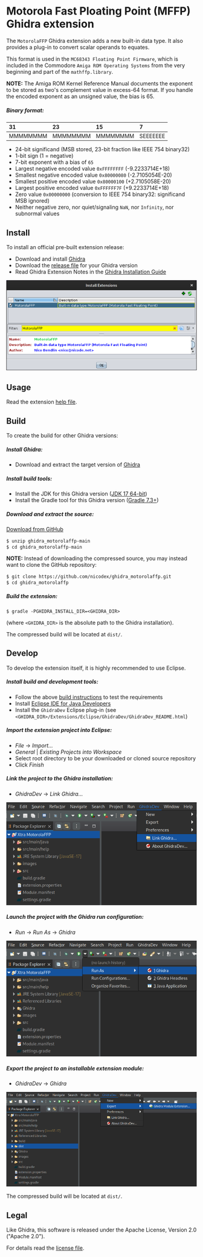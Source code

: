 # Motorola Fast Ploating Point (MFFP) Ghidra extension

The `MotorolaFFP` Ghidra extension adds a new built-in data type.
It also provides a plug-in to convert scalar operands to equates.

This format is used in the `MC68343 Floating Point Firmware`,
which is included in the Commodore `Amiga ROM Operating Systems`
from the very beginning and part of the `mathffp.library`.

**NOTE:** The Amiga ROM Kernel Reference Manual documents the
exponent to be stored as two's complement value in excess-64 format.
If you handle the encoded exponent as an unsigned value, the bias is 65.


##### Binary format:
| 31       | 23       | 15       | 7        |
|:---------|:---------|:---------|:---------|
| MMMMMMMM | MMMMMMMM | MMMMMMMM | SEEEEEEE |

* 24-bit significand (MSB stored, 23-bit fraction like IEEE 754 binary32)
* 1-bit sign (1 = negative)
* 7-bit exponent with a bias of `65`
* Largest negative encoded value `0xFFFFFFFF` (-9.2233714E+18)
* Smallest negative encoded value `0x80000080` (-2.7105054E-20)
* Smallest positive encoded value `0x80000100` (+2.7105058E-20)
* Largest positive encoded value `0xFFFFFF7F` (+9.2233714E+18)
* Zero value `0x00000000` (conversion to IEEE 754 binary32: significand MSB ignored)
* Neither negative zero, nor quiet/signaling `NaN`, nor `Infinity`, nor subnormal values


## Install

To install an official pre-built extension release:  
* Download and install [Ghidra][ghidra]
* Download the [release file][releases] for your Ghidra version
* Read Ghidra Extension Notes in the [Ghidra Installation Guide][installguide]

![Ghidra / File / Install Extensions...](images/MotorolaFFP-Install-Extension.png)


## Usage

Read the extension [help file][help].


## Build

To create the build for other Ghidra versions:

##### Install Ghidra:
* Download and extract the target version of [Ghidra][ghidra]

##### Install build tools:
* Install the JDK for this Ghidra version ([JDK 17 64-bit][jdk17])
* Install the Gradle tool for this Ghidra version ([Gradle 7.3+][gradle])

##### Download and extract the source:
[Download from GitHub][main]
```
$ unzip ghidra_motorolaffp-main
$ cd ghidra_motorolaffp-main
```
**NOTE:** Instead of downloading the compressed source,
you may instead want to clone the GitHub repository:
```
$ git clone https://github.com/nicodex/ghidra_motorolaffp.git
$ cd ghidra_motorolaffp
```

##### Build the extension:
```
$ gradle -PGHIDRA_INSTALL_DIR=<GHIDRA_DIR>
```
(where `<GHIDRA_DIR>` is the absolute path to the Ghidra installation).

The compressed build will be located at `dist/`.


## Develop

To develop the extension itself, it is highly recommended to use Eclipse.

##### Install build and development tools:
* Follow the above [build instructions](#build) to test the requirements
* Install [Eclipse IDE for Java Developers][eclipse]
* Install the `GhidraDev` Eclipse plug-in
  (see `<GHIDRA_DIR>/Extensions/Eclipse/GhidraDev/GhidraDev_README.html`)

##### Import the extension project into Eclipse:
* *File* -> *Import...*
* *General* | *Existing Projects into Workspace*
* Select root directory to be your downloaded or cloned source repository
* Click *Finish*

##### Link the project to the Ghidra installation:
* *GhidraDev* -> *Link Ghidra...*

![GhidraDev / Link Ghidra...](images/MotorolaFFP-Eclipse-GhidraDev-Link.png)

##### Launch the project with the Ghidra run configuration:
* *Run* -> *Run As* -> *Ghidra*

![Run / Run As / Ghidra](images/MotorolaFFP-Eclipse-GhidraDev-RunsAs.png)

##### Export the project to an installable extension module:
* *GhidraDev* -> *Ghidra*

![Run / Export / Ghidra Module Extension...](images/MotorolaFFP-Eclipse-GhidraDev-Export.png)

The compressed build will be located at `dist/`.


## Legal

Like Ghidra,
this software is released under the Apache License, Version 2.0 ("Apache 2.0").

For details read the [license file][license].


[ghidra]: https://github.com/NationalSecurityAgency/ghidra/releases
[releases]: https://github.com/nicodex/ghidra_motorolaffp/releases
[installguide]: https://ghidra-sre.org/InstallationGuide.html#GhidraExtensionNotes
[help]: http://htmlpreview.github.io/?https://github.com/nicodex/ghidra_motorolaffp/blob/main/src/main/help/help/topics/MotorolaFFP/help.html
[jdk17]: https://adoptium.net/temurin/releases
[gradle]: https://gradle.org/releases/
[main]: https://github.com/nicodex/ghidra_motorolaffp/archive/refs/heads/main.zip
[eclipse]: https://www.eclipse.org/downloads/packages/
[license]: LICENSE
